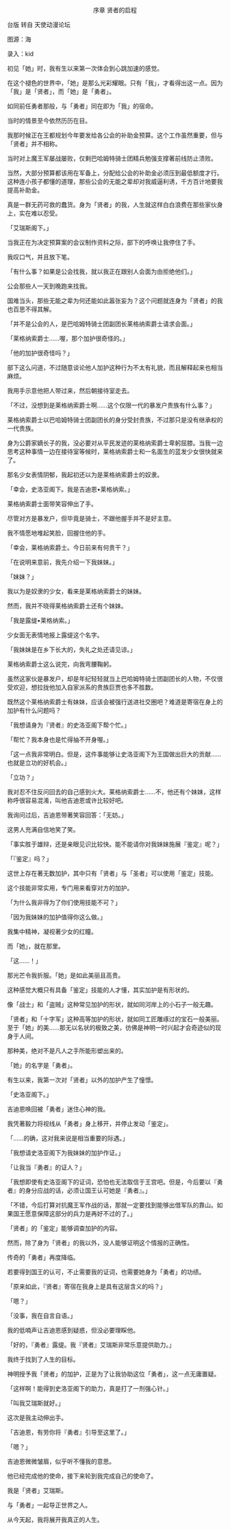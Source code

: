 <p align="center">序章 贤者的启程</p>

台版 转自 天使动漫论坛

图源：海

录入：kid

初见「她」时，我有生以来第一次体会到心跳加速的感觉。

在这个褪色的世界中，「她」是那么光彩耀眼。只有「我」，才看得出这一点。因为「我」是「贤者」，而「她」是「勇者」。

如同前任勇者那般，与「勇者」同在即为「我」的宿命。

当时的情景至今依然历历在目。

我那时候正在王都规划今年要发给各公会的补助金预算。这个工作虽然重要，但与「贤者」并不相称。

当时对上魔王军屡战屡败，仅剩巴哈姆特骑士团精兵勉强支撑著前线防止溃败。

当然，大部分预算都该用在军备上，分配给公会的补助金必须压到最低额度才行。这种连小孩子都懂的道理，那些公会的无能之辈却对我威逼利诱，千方百计地要我提高补助金。

真是一群无药可救的蠢货。身为「贤者」的我，人生就这样白白浪费在那些家伙身上，实在难以忍受。

「艾瑞斯阁下。」

当我正在为决定预算案的会议制作资料之际，部下的呼唤让我停住了手。

我叹口气，并且放下笔。

「有什么事？如果是公会找我，就以我正在跟别人会面为由拒绝他们。」

公会那些人一天到晚跑来找我。

国难当头，那些无能之辈为何还能如此嚣张妄为？这个问题就连身为「贤者」的我也百思不得其解。

「并不是公会的人，是巴哈姆特骑士团副团长莱格纳索爵士请求会面。」

「莱格纳索爵士……喔，那个加护很奇怪的。」

「他的加护很奇怪吗？」

部下这么问道，不过随意谈论他人加护这种行为不太有礼貌，而且解释起来也相当麻烦。

我用手示意他把人带过来，然后朝接待室走去。

「不过，没想到是莱格纳索爵士啊……这个仅限一代的暴发户贵族有什么事？」

莱格纳索爵士以巴哈姆特骑士团副团长的身分受封贵族，不过那只是没有继承权的一代贵族。

身为公爵家嫡长子的我，没必要对从平民发迹的莱格纳索爵士卑躬屈膝。当我一边思考这种事情一边在接待室等候时，莱格纳索爵士和一名面生的蓝发少女很快就来了。

那名少女表情阴郁，我起初还以为是莱格纳索爵士的奴隶。

「幸会，史洛亚阁下。我是吉迪恩•莱格纳索。」

莱格纳索爵士面带笑容伸出了手。

尽管对方是暴发户，但毕竟是骑士，不跟他握手并不是好主意。

我不情愿地堆起笑脸，回握住他的手。

「幸会，莱格纳索爵士。今日前来有何贵干？」

「在说明来意前，我先介绍一下我妹妹。」

「妹妹？」

我以为是奴隶的少女，看来是莱格纳索爵士的妹妹。

然而，我并不晓得莱格纳索爵士还有个妹妹。

「我是露缇•莱格纳索。」

少女面无表情地报上露缇这个名字。

「我妹妹是在乡下长大的，失礼之处还请见谅。」

莱格纳索爵士这么说完，向我弯腰鞠躬。

虽然这家伙是暴发户，却是年纪轻轻就当上巴哈姆特骑士团副团长的人物，不仅很受欢迎，想拉拢他加入自家派系的贵族巨贾也多不胜数。

既然这个莱格纳索爵士有妹妹，应该会被强行送进社交圈吧？难道是寄宿在身上的加护有什么问题吗？

「我想请身为『贤者』的史洛亚阁下帮个忙。」

「帮忙？我本身也是忙得抽不开身喔。」

「这一点我非常明白。但是，这件事能够让史洛亚阁下为王国做出巨大的贡献……也就是立功的好机会。」

「立功？」

我对忍不住反问回去的自己感到火大。莱格纳索爵士……不，他还有个妹妹，这样称呼很容易混淆，叫他吉迪恩或许比较好吧。

我询问过后，吉迪恩带著笑容回答：「无妨。」

这男人充满自信地笑了笑。

「事实胜于雄辩，还是亲眼见识比较快。能不能请你对我妹妹施展『鉴定』呢？」

「『鉴定』吗？」

这世上存在著无数加护，其中只有「贤者」与「圣者」可以使用「鉴定」技能。

这个技能非常实用，专门用来看穿对方的加护。

「为什么我非得为了你们使用技能不可？」

「因为我妹妹的加护值得你这么做。」

我集中精神，凝视著少女的红瞳。

而「她」，就在那里。

「这……！」

那光芒令我折服。「她」是如此美丽且高贵。

这种感觉大概只有具备「鉴定」技能的人才懂，其实加护是有形状的。

像「战士」和「盗贼」这种常见加护的形状，就如同河岸上的小石子一般无趣。

「贤者」和「十字军」这种高等加护的形状，就如同工匠雕琢过的宝石一般美丽。至于「她」的美……那无以名状的极致之美，彷佛是神明一时兴起才会奇迹似的现身于人间。

那种美，绝对不是凡人之手所能形塑出来的。

「她」的名字是「勇者」。

有生以来，我第一次对「贤者」以外的加护产生了憧憬。

「史洛亚阁下。」

吉迪恩唤回被「勇者」迷住心神的我。

我凭著毅力将视线从「勇者」身上移开，并停止发动「鉴定」。

「……的确，这对我来说是相当重要的际遇。」

「我想请史洛亚阁下为我妹妹的加护作证。」

「让我当『勇者』的证人？」

「我想即使有史洛亚阁下的证词，恐怕也无法取信于王宫吧。但是，今后要以『勇者』的身分应战的话，必须让国王认可她是『勇者』。」

「不错，今后打算对抗魔王军作战的话，那就一定要找到能够出借军队的靠山。如果国王愿意保障这部分的兵力是再好不过的了。」

「贤者」的「鉴定」能够调查加护的内容。

然而，除了身为「贤者」的我以外，没人能够证明这个情报的正确性。

传奇的「勇者」再度降临。

若要得到国王的认可，不止需要我的证词，也需要她身为「勇者」的功绩。

「原来如此，『贤者』寄宿在我身上是具有这层含义的吗？」

「嗯？」

「没事，我在自言自语。」

我的低喃声让吉迪恩感到疑惑，但没必要理睬他。

「好的，『勇者』露缇。我『贤者』艾瑞斯非常乐意提供助力。」

我终于找到了人生的目标。

神明授予我「贤者」的加护，正是为了让我协助这位「勇者」，这一点无庸置疑。

「这样啊！能得到史洛亚阁下的助力，真是打了一剂强心针。」

「叫我艾瑞斯就好。」

这次是我主动伸出手。

「吉迪恩，有劳你将『勇者』引导至这里了。」

「嗯？」

吉迪恩微微皱眉，似乎听不懂我的意思。

他已经完成他的使命，接下来轮到我完成自己的使命了。

我是「贤者」艾瑞斯。

与「勇者」一起导正世界之人。

从今天起，我将展开我真正的人生。

